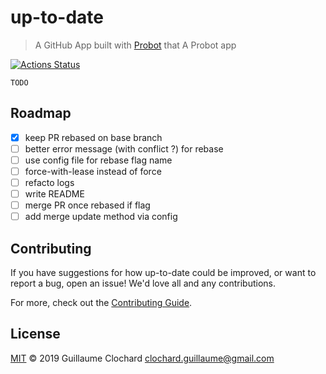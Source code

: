 # up-to-date

> A GitHub App built with [Probot](https://github.com/probot/probot) that A Probot app

[![Actions Status](https://wdp9fww0r9.execute-api.us-west-2.amazonaws.com/production/badge/guillaumewuip/uptodate-github-app)](https://wdp9fww0r9.execute-api.us-west-2.amazonaws.com/production/results/guillaumewuip/uptodate-github-app)

`TODO`

## Roadmap

- [x] keep PR rebased on base branch 
- [ ] better error message (with conflict ?) for rebase
- [ ] use config file for rebase flag name
- [ ] force-with-lease instead of force
- [ ] refacto logs
- [ ] write README
- [ ] merge PR once rebased if flag
- [ ] add merge update method via config

## Contributing

If you have suggestions for how up-to-date could be improved, or want to report a bug, open an issue! We'd love all and any contributions.

For more, check out the [Contributing Guide](CONTRIBUTING.md).

## License

[MIT](LICENSE) © 2019 Guillaume Clochard <clochard.guillaume@gmail.com>
